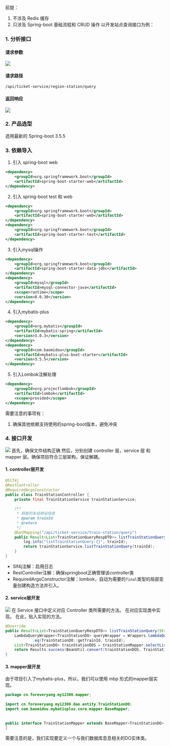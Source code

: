 前提：
1. 不涉及 Redis 缓存
2. 只涉及 Spring-boot 基础流程和 CRUD 操作
以开发站点查询接口为例：
### 1. 分析接口
#### 请求参数
![](../../imgs/Pasted%20image%2020250909184341.png)
#### 请求路径
`/api/ticket-service/region-station/query`
#### 返回响应
![](../../imgs/Pasted%20image%2020250909184418.png)
### 2. 产品选型
选用最新的 Spring-boot 3.5.5
### 3. 依赖导入
1. 引入 spring-boot web
```xml
<dependency>  
    <groupId>org.springframework.boot</groupId>  
    <artifactId>spring-boot-starter-web</artifactId>  
</dependency>
```
2. 引入 spring-boot test 和 web
```xml
<dependency>  
    <groupId>org.springframework.boot</groupId>  
    <artifactId>spring-boot-starter-web</artifactId>  
</dependency>  
<dependency>  
    <groupId>org.springframework.boot</groupId>  
    <artifactId>spring-boot-starter-test</artifactId>  
</dependency>
```
3. 引入mysql操作
```xml
<dependency>  
    <groupId>org.springframework.boot</groupId>  
    <artifactId>spring-boot-starter-data-jdbc</artifactId>  
</dependency>
<dependency>  
    <groupId>mysql</groupId>  
    <artifactId>mysql-connector-java</artifactId>  
    <scope>runtime</scope>  
    <version>8.0.30</version>  
</dependency>
```
4. 引入mybatis-plus
```xml
<dependency>  
    <groupId>org.mybatis</groupId>  
    <artifactId>mybatis-spring</artifactId>  
    <version>3.0.3</version>  
</dependency>  
<dependency>  
    <groupId>com.baomidou</groupId>  
    <artifactId>mybatis-plus-boot-starter</artifactId>  
    <version>3.5.5</version>  
</dependency>
```
5. 引入Lombok注解处理
```xml
<dependency>  
    <groupId>org.projectlombok</groupId>  
    <artifactId>lombok</artifactId>  
    <scope>provided</scope>  
</dependency>
```
需要注意的事项有：
1. 确保其他依赖支持使用的spring-boot版本，避免冲突
### 4. 接口开发
![](../../imgs/Pasted%20image%2020250909185029.png)
首先，确保文件结构正确
然后，分别创建 controller 层，service 层 和 mapper 层。确保项目符合三层架构，保证解耦。
#### 1. controller层开发
```java
@Slf4j
@RestController  
@RequiredArgsConstructor  
public class TrainStationController {  
    private final TrainStationService trainStationService;  
  
    /**  
     * 获取列车经停站信息  
     * @param trainId  
     * @return  
     */  
    @GetMapping("/api/ticket-service/train-station/query")  
    public Result<List<TrainStationQueryRespDTO>> listTrainStationQuery(String trainId){  
        log.info("listTrainStationQuery:{}", trainId);  
        return trainStationService.listTrainStationQuery(trainId);  
    }
}
```
- Slf4j注解：启用日志
- RestController注解：确保springboot正确管理该controller类
- RequiredArgsConstructor注解：lombok，自动为需要的`final`类型的局部变量创建构造方法并引入。
#### 2. service层开发
![](../../imgs/Pasted%20image%2020250909185444.png)
在 Service 接口中定义对应 Controller 类所需要的方法。
在对应实现类中实现。
在此，贴入实现的方法。
```java
@Override  
public Result<List<TrainStationQueryRespDTO>> listTrainStationQuery(String trainId) {  
    LambdaQueryWrapper<TrainStationDO> queryWrapper = Wrappers.lambdaQuery(TrainStationDO.class)  
            .eq(TrainStationDO::getTrainId, trainId);  
    List<TrainStationDO> trainStationDOS = trainStationMapper.selectList(queryWrapper);  
    return Results.success(BeanUtil.convert(trainStationDOS, TrainStationQueryRespDTO.class));  
}
```
#### 3. mapper层开发
由于项目引入了mybatis-plus，所以，我们可以使用 mbp 形式的mapper层实现。
```java
package cn.foreveryang.my12306.mapper;  
  
import cn.foreveryang.my12306.dao.entity.TrainStationDO;  
import com.baomidou.mybatisplus.core.mapper.BaseMapper;  
  
  
public interface TrainStationMapper extends BaseMapper<TrainStationDO> {  
}
```
需要注意的是，我们实现要定义一个与我们数据库息息相关的DO实体类。
